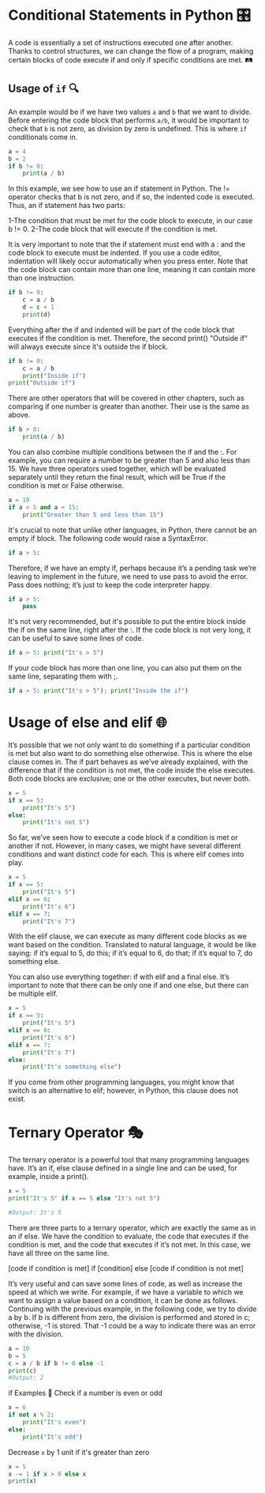 # Conditional Statements in Python 🎛️

A code is essentially a set of instructions executed one after another. Thanks to control structures, we can change the flow of a program, making certain blocks of code execute if and only if specific conditions are met. 🛤️

## Usage of `if` 🔍

An example would be if we have two values `a` and `b` that we want to divide. Before entering the code block that performs `a/b`, it would be important to check that `b` is not zero, as division by zero is undefined. This is where `if` conditionals come in.

```python
a = 4
b = 2
if b != 0:
    print(a / b)
```
In this example, we see how to use an if statement in Python. The != operator checks that b is not zero, and if so, the indented code is executed. Thus, an if statement has two parts:

1-The condition that must be met for the code block to execute, in our case b != 0.
2-The code block that will execute if the condition is met.

It is very important to note that the if statement must end with a : and the code block to execute must be indented. If you use a code editor, indentation will likely occur automatically when you press enter. Note that the code block can contain more than one line, meaning it can contain more than one instruction.

```Python
if b != 0:
    c = a / b
    d = c + 1
    print(d)
```


Everything after the if and indented will be part of the code block that executes if the condition is met. Therefore, the second print() "Outside if" will always execute since it's outside the if block.
```Python
if b != 0:
    c = a / b
    print("Inside if")
print("Outside if")
```


There are other operators that will be covered in other chapters, such as comparing if one number is greater than another. Their use is the same as above.
```Python
if b > 0:
    print(a / b)
```
You can also combine multiple conditions between the if and the :. For example, you can require a number to be greater than 5 and also less than 15. We have three operators used together, which will be evaluated separately until they return the final result, which will be True if the condition is met or False otherwise.
```Python
a = 10
if a > 5 and a < 15:
    print("Greater than 5 and less than 15")
```

It's crucial to note that unlike other languages, in Python, there cannot be an empty if block. The following code would raise a SyntaxError.
```Python
if a > 5:
```

Therefore, if we have an empty if, perhaps because it’s a pending task we’re leaving to implement in the future, we need to use pass to avoid the error. Pass does nothing; it’s just to keep the code interpreter happy.
```Python
if a > 5:
    pass
```
It's not very recommended, but it's possible to put the entire block inside the if on the same line, right after the :. If the code block is not very long, it can be useful to save some lines of code.
```Python
if a > 5: print("It's > 5")
```
If your code block has more than one line, you can also put them on the same line, separating them with ;.
```Python
if a > 5: print("It's > 5"); print("Inside the if")
```

 # Usage of else and elif 🌐

It’s possible that we not only want to do something if a particular condition is met but also want to do something else otherwise. This is where the else clause comes in. The if part behaves as we’ve already explained, with the difference that if the condition is not met, the code inside the else executes. Both code blocks are exclusive; one or the other executes, but never both.
```Python
x = 5
if x == 5:
    print("It's 5")
else:
    print("It's not 5")
```
So far, we’ve seen how to execute a code block if a condition is met or another if not. However, in many cases, we might have several different conditions and want distinct code for each. This is where elif comes into play.
```Python
x = 5
if x == 5:
    print("It's 5")
elif x == 6:
    print("It's 6")
elif x == 7:
    print("It's 7")
```

With the elif clause, we can execute as many different code blocks as we want based on the condition. Translated to natural language, it would be like saying: if it’s equal to 5, do this; if it’s equal to 6, do that; if it’s equal to 7, do something else.

You can also use everything together: if with elif and a final else. It’s important to note that there can be only one if and one else, but there can be multiple elif.
```Python
x = 5
if x == 5:
    print("It's 5")
elif x == 6:
    print("It's 6")
elif x == 7:
    print("It's 7")
else:
    print("It's something else")
```

If you come from other programming languages, you might know that switch is an alternative to elif; however, in Python, this clause does not exist.

 # Ternary Operator 🎭
The ternary operator is a powerful tool that many programming languages have. It’s an if, else clause defined in a single line and can be used, for example, inside a print().
```Python
x = 5
print("It's 5" if x == 5 else "It's not 5")

#Output: It's 5
```
There are three parts to a ternary operator, which are exactly the same as in an if else. We have the condition to evaluate, the code that executes if the condition is met, and the code that executes if it’s not met. In this case, we have all three on the same line.

[code if condition is met] if [condition] else [code if condition is not met]


It’s very useful and can save some lines of code, as well as increase the speed at which we write. For example, if we have a variable to which we want to assign a value based on a condition, it can be done as follows. Continuing with the previous example, in the following code, we try to divide a by b. If b is different from zero, the division is performed and stored in c; otherwise, -1 is stored. That -1 could be a way to indicate there was an error with the division.
```Python
a = 10
b = 5
c = a / b if b != 0 else -1
print(c)
#Output: 2
```

if Examples 📝
Check if a number is even or odd
```Python
x = 6
if not x % 2:
    print("It's even")
else:
    print("It's odd")
```
Decrease `x` by 1 unit if it's greater than zero
```Python
x = 5
x -= 1 if x > 0 else x
print(x)
```
